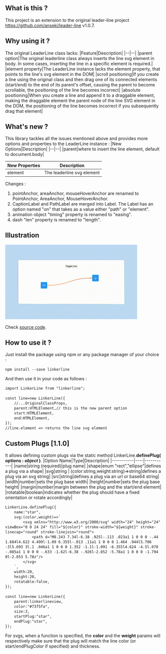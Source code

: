 ## What is this ?
This project is an extension to the original leader-line project https://github.com/anseki/leader-line v1.0.7.

## Why using it ?
The original LeaderLine class lacks:
|Feature|Description|
|--|--|
|parent option|The original leaderline class always inserts the line svg element in body. In some cases, inserting the line in a specific element is required.|
|element property|The LeaderLine instance lacks the element property, that points to the line's svg element in the DOM|
|scroll positioning|If you create a line using the original class and then drag one of its connected elements (start/end) to the end of its parent's offset, causing the parent to become scrollable, the positioning of the line becomes incorrect|
|absolute positioning|When you create a line and append it to a draggable element, making the draggable element the parent node of the line SVG element in the DOM, the positioning of the line becomes incorrect if you subsequently drag that element|

## What's new ?
This library tackles all the issues mentioned above and provides more  options and properties to the LeaderLine instance :
|New Options|Description|
|--|--|
|parent|where to insert the line element, default to document.body|

|New Properties|Description|
|--|--|
|element|The leaderline svg element|

Changes :
 1. pointAnchor, areaAnchor, mouseHoverAnchor are renamed to PointAnchor, AreaAnchor, MouseHoverAnchor.
 2. CaptionLabel and PathLabel are merged into Label. The Label has an option named "on" that takes as a value either "path" or "element".
 3. animation object "timing" property is renamed to "easing".
 4. dash "len" property is renamed to "length".
 
## Illustration
![Illustration](https://github.com/AhmedAyachi/RepoIllustrations/blob/main/LeaderLine/Illustration.gif)

Check [source code](https://github.com/AhmedAyachi/VritraExamples).

## How to use it ?
Just install the package using npm or any package manager of your choice :

    npm install --save linkerline

And then use it in your code as follows : 
	
	import LinkerLine from "linkerline";
	
    const line=new LinkerLine({
	    //...OriginalClassProps,
	    parent:HTMLElement,// this is the new parent option
	    start:HTMLElement,
	    end:HTMLElement,
    });
	//line.element => returns the line svg element

## Custom Plugs [1.1.0]
It allows defining custom plugs via the static method LinkerLine.**definePlug( options : *object* )**.
|Option Name|Type|Description|
|-----------|----|-----------|
|name|string (required)|plug name|
|shape|enum "rect","ellipse"|defines a plug via a shape|
|svg|string \| (color:string,weight:string)=>string|defines a plug via an svg string|
|src|string|defines a plug via an url or base64 string|
|width|number|sets the plug base width|
|height|number|sets the plug base height|
|margin|number|margin between the plug and the start/end element|
|rotatable|boolean|indicates whether the plug should have a fixed orientation or rotate accordingly|

    LinkerLine.definePlug({
        name:"star",
	    svg:(color,weight)=>`
            <svg xmlns="http://www.w3.org/2000/svg" width="24" height="24" viewBox="0 0 24 24" fill="${color}" stroke-width="${weight}" stroke-linecap="round" stroke-linejoin="round">
                <path d="M8.243 7.34l-6.38 .925l-.113 .023a1 1 0 0 0 -.44 1.684l4.622 4.499l-1.09 6.355l-.013 .11a1 1 0 0 0 1.464 .944l5.706 -3l5.693 3l.1 .046a1 1 0 0 0 1.352 -1.1l-1.091 -6.355l4.624 -4.5l.078 -.085a1 1 0 0 0 -.633 -1.62l-6.38 -.926l-2.852 -5.78a1 1 0 0 0 -1.794 0l-2.853 5.78z"/>
            </svg>
        `,
        width:20,
        height:20,
        rotatable:false,
    });

	const line=new LinkerLine({
	    parent:linkerlineview,
        color:"#73f5fa",
        size:3,
        startPlug:"star",
        endPlug:"star",
	});

For svgs, when a function is specified, the **color** and the **weight**  params will respectively make sure that the plug will match the line color (or start/endPlugColor if specified) and thickness.
